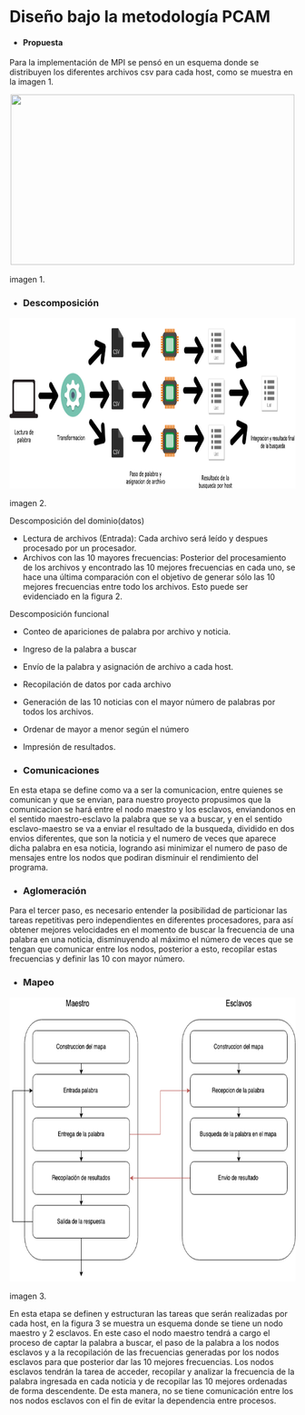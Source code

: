 # Diseño bajo la metodología PCAM
- #### Propuesta
Para la implementación de MPI se pensó en un esquema donde se distribuyen los diferentes archivos csv para cada host, como se muestra en la imagen 1.
<p align="center">
        <img src="imagenes/esquemaPequeño.png" width="500px" height="300px">
</p>
imagen 1.

- ### Descomposición
<p align="center">
        <img src="imagenes/esquemaCompleto.png" width="800px" height="300px">
</p>
imagen 2.

Descomposición del dominio(datos)
 - Lectura de archivos (Entrada): Cada archivo será leído y despues procesado por un procesador.
 - Archivos con las 10 mayores frecuencias: Posterior del procesamiento de los archivos y encontrado las 10 mejores frecuencias en cada uno, se hace una última comparación con el objetivo de generar sólo las 10 mejores frecuencias entre todo los archivos. Esto puede ser evidenciado en la figura 2.

Descomposición funcional

 - Conteo de apariciones de palabra por archivo y noticia.
 - Ingreso de la palabra a buscar
 - Envío de la palabra y asignación de archivo a cada host.
 - Recopilación de datos por cada archivo
 - Generación de las 10 noticias con el mayor número de palabras por todos los archivos.
 - Ordenar de mayor a menor según el número
 - Impresión de resultados.

- ### Comunicaciones
En esta etapa se define como va a ser la comunicacion, entre quienes se comunican y que se envian, para nuestro proyecto propusimos que la comunicacion se hará entre el nodo maestro y los esclavos, enviandonos en el sentido maestro-esclavo la palabra que se va a buscar, y en el sentido esclavo-maestro se va a enviar el resultado de la busqueda, dividido en dos envios diferentes, que son la noticia y el numero de veces que aparece dicha palabra en esa noticia, logrando asi minimizar el numero de paso de mensajes entre los nodos que podiran disminuir el rendimiento del programa.
- ### Aglomeración

Para el tercer paso, es necesario entender la posibilidad de particionar las tareas repetitivas pero independientes en diferentes procesadores, para así obtener mejores velocidades en el momento de buscar la frecuencia de una palabra en una noticia, disminuyendo al máximo el número de veces que se tengan que comunicar entre los nodos, posterior a esto, recopilar estas frecuencias y definir las 10 con mayor número.

- ### Mapeo
<p align="center">
        <img src="imagenes/mapeo.png" width="600px" height="500px">
</p>
imagen 3.

En esta etapa se definen y estructuran las tareas que serán realizadas por cada host, en la figura 3 se muestra un esquema donde se tiene un nodo maestro y 2 esclavos. En este caso el nodo maestro tendrá a cargo el proceso de captar la palabra a buscar, el paso de la palabra a los nodos esclavos y a la recopilación de las frecuencias generadas por los nodos esclavos para que posterior dar las 10 mejores frecuencias. Los nodos esclavos tendrán la tarea de acceder, recopilar y analizar la frecuencia de la palabra ingresada en cada noticia y de recopilar las 10 mejores ordenadas de forma descendente. De esta manera, no se tiene comunicación entre los nos nodos esclavos con el fin de evitar la dependencia entre procesos.

